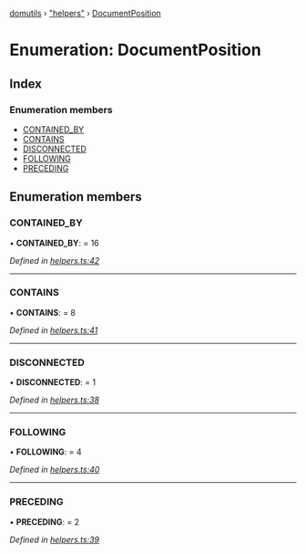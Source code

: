 [domutils](../README.md) › ["helpers"](../modules/_helpers_.md) › [DocumentPosition](_helpers_.documentposition.md)

# Enumeration: DocumentPosition

## Index

### Enumeration members

* [CONTAINED_BY](_helpers_.documentposition.md#contained_by)
* [CONTAINS](_helpers_.documentposition.md#contains)
* [DISCONNECTED](_helpers_.documentposition.md#disconnected)
* [FOLLOWING](_helpers_.documentposition.md#following)
* [PRECEDING](_helpers_.documentposition.md#preceding)

## Enumeration members

###  CONTAINED_BY

• **CONTAINED_BY**: = 16

*Defined in [helpers.ts:42](https://github.com/fb55/domutils/blob/6bff23a/src/helpers.ts#L42)*

___

###  CONTAINS

• **CONTAINS**: = 8

*Defined in [helpers.ts:41](https://github.com/fb55/domutils/blob/6bff23a/src/helpers.ts#L41)*

___

###  DISCONNECTED

• **DISCONNECTED**: = 1

*Defined in [helpers.ts:38](https://github.com/fb55/domutils/blob/6bff23a/src/helpers.ts#L38)*

___

###  FOLLOWING

• **FOLLOWING**: = 4

*Defined in [helpers.ts:40](https://github.com/fb55/domutils/blob/6bff23a/src/helpers.ts#L40)*

___

###  PRECEDING

• **PRECEDING**: = 2

*Defined in [helpers.ts:39](https://github.com/fb55/domutils/blob/6bff23a/src/helpers.ts#L39)*
